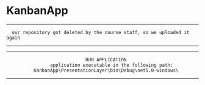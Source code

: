 # KanbanApp
**********************************************************************************
      our repository got deleted by the course staff, so we uploaded it again
**********************************************************************************

**********************************************************************************
                                 RUN APPLICATION
                    application executable in the following path:
              KanbanApp\PresentationLayer\bin\Debug\net5.0-windows\
**********************************************************************************


